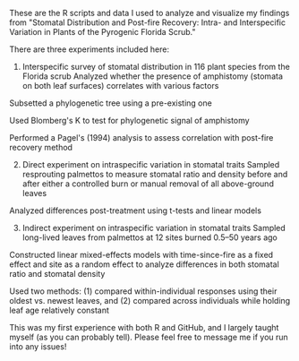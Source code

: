 These are the R scripts and data I used to analyze and visualize my findings from "Stomatal Distribution and Post-fire Recovery: Intra- and Interspecific Variation in Plants of the Pyrogenic Florida Scrub."

There are three experiments included here:

1. Interspecific survey of stomatal distribution in 116 plant species from the Florida scrub
Analyzed whether the presence of amphistomy (stomata on both leaf surfaces) correlates with various factors

Subsetted a phylogenetic tree using a pre-existing one

Used Blomberg's K to test for phylogenetic signal of amphistomy

Performed a Pagel's (1994) analysis to assess correlation with post-fire recovery method

2. Direct experiment on intraspecific variation in stomatal traits
Sampled resprouting palmettos to measure stomatal ratio and density before and after either a controlled burn or manual removal of all above-ground leaves

Analyzed differences post-treatment using t-tests and linear models

3. Indirect experiment on intraspecific variation in stomatal traits
Sampled long-lived leaves from palmettos at 12 sites burned 0.5–50 years ago

Constructed linear mixed-effects models with time-since-fire as a fixed effect and site as a random effect to analyze differences in both stomatal ratio and stomatal density

Used two methods: (1) compared within-individual responses using their oldest vs. newest leaves, and (2) compared across individuals while holding leaf age relatively constant

This was my first experience with both R and GitHub, and I largely taught myself (as you can probably tell). Please feel free to message me if you run into any issues!
